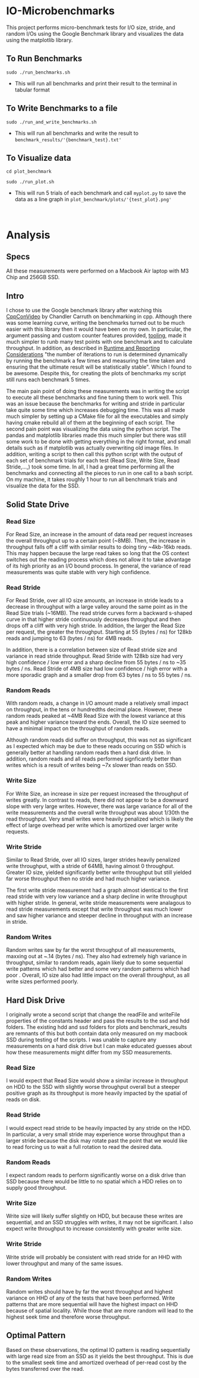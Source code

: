 # IO-Microbenchmarks

This project performs micro-benchmark tests for I/O size, stride, and random I/Os using the Google Benchmark library and visualizes the data using the matplotlib library.

## To Run Benchmarks
``` sudo ./run_benchmarks.sh ```
- This will run all benchmarks and print their result to the terminal in tabular format


## To Write Benchmarks to a file
``` sudo ./run_and_write_benchmarks.sh ```
- This will run all benchmarks and write the result to `benchmark_results/'{benchmark_test}.txt'`

## To Visualize data
``` cd plot_benchmark ```

``` sudo ./run_plot.sh ```
- This will run 5 trials of each benchmark and call `myplot.py` to save the data as a line graph in `plot_benchmark/plots/'{test_plot}.png'`

<br />

# Analysis

## Specs
All these measurements were performed on a Macbook Air laptop with M3 Chip and 256GB SSD.

## Intro
I chose to use the Google benchmark library after watching this [CppConVideo](https://www.youtube.com/watch?v=nXaxk27zwlk) by Chandler Carruth on benchmarking in cpp. Although there was some learning curve, writing the benchmarks turned out to be much easier with this library then it would have been on my own. In particular, the argument passing and custom counter features provided, [tooling](https://github.com/google/benchmark/blob/main/docs/user_guide.md), made it much simpler to runb many test points with one benchmark and to calculate throughput. In addition, as described in [Runtime and Reporting Considerations](https://github.com/google/benchmark/blob/main/docs/user_guide.md) "the number of iterations to run is determined dynamically by running the benchmark a few times and measuring the time taken and ensuring that the ultimate result will be statistically stable". Which I found to be awesome. Despite this, for creating the plots of benchmarks my script still runs each benchmark 5 times.

The main pain point of doing these measurements was in writing the script to execute all these benchmarks and fine tuning them to work well. This was an issue because the benchmarks for writing and stride in particular take quite some time which increases debugging time. This was all made much simpler by setting up a CMake file for all the executables and simply having cmake rebuild all of them at the beginning of each script. The second pain point was visualizing the data using the python script. The pandas and matplotlib libraries made this much simpler but there was still some work to be done with getting everything in the right format, and small details such as if matplotlib was actually overwriting old image files. In addition, writing a script to then call this python script with the output of each set of benchmark trials for each test (Read Size, Write Size, Read Stride,...,) took some time. In all, I had a great time performing all the benchmarks and connecting all the pieces to run in one call to a bash script. On my machine, it takes roughly 1 hour to run all benchmark trials and visualize the data for the SSD.

## Solid State Drive

### Read Size
For Read Size, an increase in the amount of data read per request increases the overall throughput up to a certain point (~8MB). Then, the increase in throughput falls off a cliff with similar results to doing tiny ~4kb-16kb reads. This may happen because the large read takes so long that the OS context switches out the reading process which does not allow it to take advantage of its high priority as an I/O bound process. In general, the variance of read measurements was quite stable with very high confidence.

### Read Stride
For Read Stride, over all IO size amounts, an increase in stride leads to a decrease in throughput with a large valley around the same point as in the Read Size trials (~16MB). The read stride curves form a backward s-shaped curve in that higher stride continuously decreases throughput and then drops off a cliff with very high stride. In addition, the larger the Read Size per request, the greater the throughput. Starting at 55 (bytes / ns) for 128kb reads and jumping to 63 (bytes / ns) for 4MB reads.

In addition, there is a correlation between size of Read stride size and variance in read stride throughput. Read Stride with 128kb size had very high confidence / low error and a sharp decline from 55 bytes / ns to ~35 bytes / ns. Read Stride of 4MB size had low confidence / high error with a more sporadic graph and a smaller drop from 63 bytes / ns to 55 bytes / ns.

### Random Reads
With random reads, a change in I/O amount made a relatively small impact on throughput, in the tens or hundredths decimal place. However, these random reads peaked at ~4MB Read Size with the lowest variance at this peak and higher variance toward the ends. Overall, the IO size seemed to have a minimal impact on the throughput of random reads.

Although random reads did suffer on throughput, this was not as significant as I expected which may be due to these reads occuring on SSD which is generally better at handling random reads then a hard disk drive. In addition, random reads and all reads performed signficantly better than writes which is a result of writes being ~7x slower than reads on SSD.

### Write Size
For Write Size, an increase in size per request increased the throughput of writes greatly. In contrast to reads, there did not appear to be a downward slope with very large writes. However, there was large variance for all of the write measurements and the overall write throughput was about 1/30th the read throughput. Very small writes were heavily penalized which is likely the effect of large overhead per write which is amortized over larger write requests.

### Write Stride
Similar to Read Stride, over all IO sizes, larger strides heavily penalized write throughput, with a stride of 64MB, having almost 0 throughput. Greater IO size, yielded significantly better write throughput but still yielded far worse throughput then no stride and had much higher variance. 

The first write stride measurement had a graph almost identical to the first read stride with very low variance and a sharp decline in write throughput with higher stride. In general, write stride measurements were analagous to read stride measurements except that write throughput was much lower and saw higher variance and steeper decline in throughput with an increase in stride.

### Random Writes
Random writes saw by far the worst throughput of all measurements, maxxing out at ~.14 (bytes / ns). They also had extremely high variance in throughput, similar to random reads, again likely due to some sequential write patterns which had better  and some very random patterns which had poor . Overall, IO size also had little impact on the overall throughput, as all write sizes performed poorly. 


## Hard Disk Drive
I originally wrote a second script that change the readFile and writeFile properties of the constants header and pass the results to the ssd and hdd folders. The existing hdd and ssd folders for plots and benchmark_results are remnants of this but both contain data only measured on my macbook SSD during testing of the scripts. I was unable to capture any measurements on a hard disk drive but I can make educated guesses about how these measurements might differ from my SSD measurements.

### Read Size
I would expect that Read Size would show a similar increase in throughput on HDD to the SSD with slightly worse throughput overall but a steeper positive graph as its throughput is more heavily impacted by the spatial  of reads on disk. 

### Read Stride
I would expect read stride to be heavily impacted by any stride on the HDD. In particular, a very small stride may experience worse throughput than a larger stride because the disk may rotate past the point that we would like to read forcing us to wait a full rotation to read the desired data.


### Random Reads
I expect random reads to perform significantly worse on a disk drive than SSD because there would be little to no spatial  which a HDD relies on to supply good throughput. 

### Write Size
Write size will likely suffer slightly on HDD, but because these writes are sequential, and an SSD struggles with writes, it may not be significant. I also expect write throughput to increase consistently with greater write size.

### Write Stride
Write stride will probably be consistent with read stride for an HHD with lower throughput and many of the same issues.

### Random Writes
Random writes should have by far the worst throughput and highest variance on HHD of any of the tests that have been performed. Write patterns that are more sequential will have the highest impact on HHD because of spatial locality. While those that are more random will lead to the highest seek time and therefore worse throughput.


## Optimal Pattern
Based on these observations, the optimal IO pattern is reading sequentially with large read size from an SSD as it yields the best throughput. This is due to the smallest seek time and amortized overhead of per-read cost by the bytes transferred over the read.

